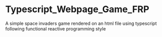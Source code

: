 # Typescript_Webpage_Game_FRP
 A simple space invaders game rendered on an html file using typescript following functional reactive programming style
